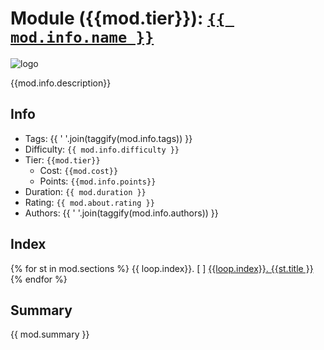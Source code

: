 # Module ({{mod.tier}}): [`{{ mod.info.name }}`]({{mod.info.url}}) 

![logo]({{mod.info.logo}})

{{mod.info.description}}

## Info

- Tags: {{ ' '.join(taggify(mod.info.tags)) }}
- Difficulty: `{{ mod.info.difficulty }}`
- Tier: `{{mod.tier}}`
  - Cost: `{{mod.cost}}`
  - Points: `{{mod.info.points}}`
- Duration: `{{ mod.duration }}`
- Rating: `{{ mod.about.rating }}`
- Authors: {{ ' '.join(taggify(mod.info.authors)) }}

## Index
{% for st in mod.sections %}
{{ loop.index}}. [ ] [{{loop.index}}. {{st.title }}](./{{loop.index}}_{{st.name}}.md)
{% endfor %}


## Summary

{{ mod.summary }}
